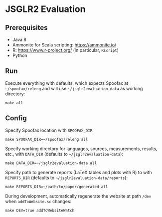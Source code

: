 # JSGLR2 Evaluation

## Prerequisites

 - Java 8
 - Ammonite for Scala scripting: https://ammonite.io/
 - R: https://www.r-project.org/ (in particular, `Rscript`)
 - Python

## Run

Execute everything with defaults, which expects Spoofax at `~/spoofax/releng` and will use `~/jsglr2evaluation-data` as working directory:

```
make all
```

## Config

Specify Spoofax location with `SPOOFAX_DIR`:

```
make SPOOFAX_DIR=~/spoofax/releng all
```

Specify working directory for languages, sources, measurements, results, etc., with `DATA_DIR` (defaults to `~/jsglr2evaluation-data`):

```
make DATA_DIR=~/jsglr2evaluation-data all
```

Specify path to generate reports (LaTeX tables and plots with R) to with `REPORTS_DIR` (defaults to `~/jsglr2evaluation-data/reports`):

```
make REPORTS_DIR=~/path/to/paper/generated all
```

During development, automatically regenerate the website at path `/dev` when `addToWebsite.sc` changes:

```
make DEV=true addToWebsiteWatch
```
